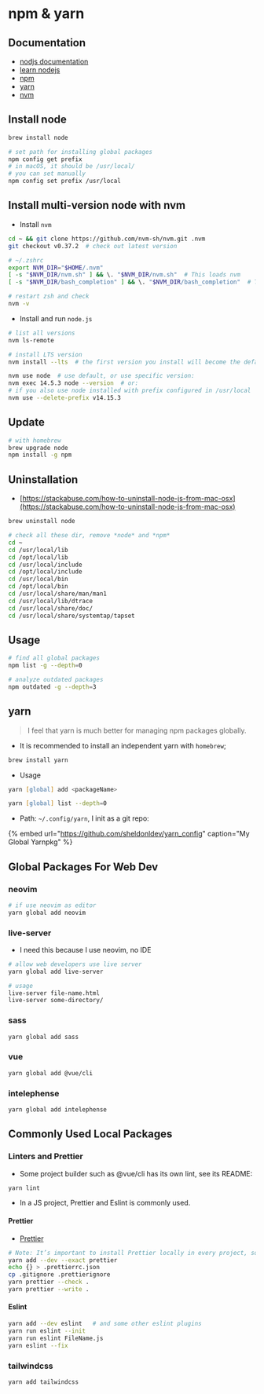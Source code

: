 # npm & yarn

## Documentation

- [nodjs documentation](https://nodejs.org/en/docs/guides/)
- [learn nodejs](https://nodejs.dev/learn/introduction-to-nodejs)
- [npm](https://npmjs.com/)
- [yarn](https://yarnpkg.com/)
- [nvm](https://github.com/nvm-sh/nvm)

## Install node

```zsh
brew install node

# set path for installing global packages
npm config get prefix
# in macOS, it should be /usr/local/
# you can set manually
npm config set prefix /usr/local
```

## Install multi-version node with nvm

- Install `nvm`

```zsh
cd ~ && git clone https://github.com/nvm-sh/nvm.git .nvm
git checkout v0.37.2  # check out latest version
```

```zsh
# ~/.zshrc
export NVM_DIR="$HOME/.nvm"
[ -s "$NVM_DIR/nvm.sh" ] && \. "$NVM_DIR/nvm.sh"  # This loads nvm
[ -s "$NVM_DIR/bash_completion" ] && \. "$NVM_DIR/bash_completion"  # This loads nvm bash_completion

# restart zsh and check
nvm -v
```

- Install and run `node.js`

```zsh
# list all versions
nvm ls-remote

# install LTS version
nvm install --lts  # the first version you install will become the default

nvm use node  # use default, or use specific version:
nvm exec 14.5.3 node --version  # or:
# if you also use node installed with prefix configured in /usr/local
nvm use --delete-prefix v14.15.3
```


## Update

```zsh
# with homebrew
brew upgrade node
npm install -g npm
```

## Uninstallation

- [https://stackabuse.com/how-to-uninstall-node-js-from-mac-osx](https://stackabuse.com/how-to-uninstall-node-js-from-mac-osx)

```zsh
brew uninstall node

# check all these dir, remove *node* and *npm*
cd ~
cd /usr/local/lib
cd /opt/local/lib
cd /usr/local/include
cd /opt/local/include
cd /usr/local/bin
cd /opt/local/bin
cd /usr/local/share/man/man1
cd /usr/local/lib/dtrace
cd /usr/local/share/doc/
cd /usr/local/share/systemtap/tapset
```

## Usage

```zsh
# find all global packages
npm list -g --depth=0

# analyze outdated packages
npm outdated -g --depth=3
```

## yarn

> I feel that yarn is much better for managing npm packages globally.

- It is recommended to install an independent yarn with `homebrew`;

```zsh
brew install yarn
```

- Usage

```zsh
yarn [global] add <packageName>

yarn [global] list --depth=0
```

- Path: `~/.config/yarn`, I init as a git repo:

{% embed url="https://github.com/sheldonldev/yarn_config" caption="My Global Yarnpkg" %}

## Global Packages For Web Dev

### neovim

```zsh
# if use neovim as editor
yarn global add neovim
```

### live-server

- I need this because I use neovim, no IDE

```zsh
# allow web developers use live server
yarn global add live-server

# usage
live-server file-name.html
live-server some-directory/
```

### sass

```zsh
yarn global add sass
```

### vue

```zsh
yarn global add @vue/cli
```


### intelephense

```zsh
yarn global add intelephense
```

## Commonly Used Local Packages

### Linters and Prettier

- Some project builder such as @vue/cli has its own lint, see its README:

```zsh
yarn lint
```

- In a JS project, Prettier and Eslint is commonly used.

#### Prettier
- [Prettier](https://prettier.io/docs/en/install.html)

```zsh
# Note: It’s important to install Prettier locally in every project, so each project gets the correct Prettier version.
yarn add --dev --exact prettier
echo {} > .prettierrc.json
cp .gitignore .prettierignore
yarn prettier --check .
yarn prettier --write .
```

#### Eslint

```zsh
yarn add --dev eslint   # and some other eslint plugins
yarn run eslint --init
yarn run eslint FileName.js
yarn eslint --fix
```

### tailwindcss

```zsh
yarn add tailwindcss
```


